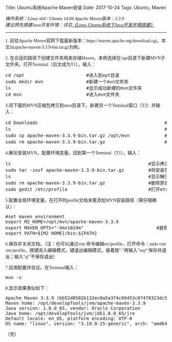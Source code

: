 Title: Ubuntu系统Apache Maven安装
Date: 2017-10-24
Tags: Ubuntu, Maven

<div><font face="Times New Roman">
<p><em><font face = "Times New Roman">操作系统：Linux x64 / Ubuntu 14.04</font></em>
<em><font face = "Times New Roman">Apache Maven版本：3.3.9</font></em>  <br />
<em><font face = "Times New Roman">建议预先搭建Java开发环境：详见<a href="https://jiang-hao.com/articles/2017/coding-Ubuntu%E7%B3%BB%E7%BB%9FJava%E5%BC%80%E5%8F%91%E7%8E%AF%E5%A2%83%E7%9A%84%E6%90%AD%E5%BB%BA.html">《Linux Ubuntu系统下Java开发环境搭建》</a></font></em></p>
<hr />
<p><font face = "Times New Roman">1. 前往Apache Maven官网下载最新版本：https://maven.apache.org/download.cgi，本文以apache-maven-3.3.9-bin.tar.gz为例。</font>    </p>
<p><font face = "Times New Roman">2. 在合适的路径下创建文件夹用来存储Maven，本例选择在/opt目录下新建MVN子文件夹。打开Terminal（后文成为T1），输入：</font>    </p>
<div class="highlight"><pre><span></span>cd /opt                       #进入到opt目录
sudo mkdir mvn                #新建一个mvn文件夹
ls                            #显示成功新建的mvn文件夹
cd mvn                        #进入mvn文件夹
</pre></div>


<p><font face = "Times New Roman">3.将下载的MVN压缩包拷贝到mvn目录下。新建另一个Terminal窗口（T2）并输入：</font></p>
<div class="highlight"><pre><span></span>cd Downloads                                               #进入Downloads文件夹
ls                                                         #显示刚刚下载的MVN文件，
sudo cp apache-maven-3.3.9-bin.tar.gz /opt/mvn             #将文件拷贝到刚刚新建的mvn文件夹中(这里将“&lt; &gt;”部分替代为自己对应的MVN文件名，后同)
sudo rm apache-maven-3.3.9-bin.tar.gz                      #删除本目录下的安装包（可选）  
</pre></div>


<p><font face = "Times New Roman">4.解压安装MVN，配置环境变量。回到第一个Terminal（T1），输入：</font>  </p>
<div class="highlight"><pre><span></span>ls                                                   #显示拷贝过来的MVN安装包
sudo tar -zxvf apache-maven-3.3.9-bin.tar.gz         #将安装包解压
ls                                                   #显示解压出的MVN文件夹，以及原安装包
sudo rm apache-maven-3.3.9-bin.tar.gz                #删除原安装包
sudo gedit /etc/profile                              #打开etc目录下的profile文件
</pre></div>


<p><font face = "Times New Roman">5.配置全局环境变量。在打开的profile文档末尾添加MVN安装路径（需仔细确认）：</font>  </p>
<div class="highlight"><pre><span></span>#set maven environment
export M2_HOME=/opt/mvn/apache-maven-3.3.9
export MAVEN_OPTS=&quot;-Xmx1024m&quot;                           #避免内存溢出错误（可选）
export PATH=<span class="cp">${</span><span class="n">M2_HOME</span><span class="cp">}</span>/bin:<span class="cp">${</span><span class="n">PATH</span><span class="cp">}</span>
</pre></div>


<p><font face = "Times New Roman">6.保存并关闭文档。（注：也可以通过vim 命令编辑etc/profile，打开命令：sudo vim /etc/profile，按<Insert>键进入编辑模式，<Esc>键退出编辑模式，接着按":"再输入”wq!“保存并退出；输入"q!"不保存退出）</font>     </p>
<p><font face = "Times New Roman">7.启用配置并验证。在Terminal输入：</font>    </p>
<div class="highlight"><pre><span></span>mvn -v
</pre></div>


<p><font face = "Times New Roman">8.显示效果类似如下：</font>    </p>
<div class="highlight"><pre><span></span>Apache Maven 3.3.9 (bb52d8502b132ec0a5a3f4c09453c07478323dc5; 2015-11-10T08:41:47-08:00)
Maven home: /opt/developTools/jvm/apache-maven-3.3.9
Java version: 1.8.0_65, vendor: Oracle Corporation
Java home: /opt/developTools/jvm/jdk1.8.0_65/jre
Default locale: en_US, platform encoding: UTF-8
OS name: &quot;linux&quot;, version: &quot;3.19.0-25-generic&quot;, arch: &quot;amd64&quot;, family: &quot;unix&quot;
</pre></div>


<p><font face = "Times New Roman">（完）</font></p></font></div>

